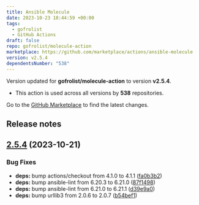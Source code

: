 ```yaml
---
title: Ansible Molecule
date: 2023-10-23 18:44:59 +00:00
tags:
  - gofrolist
  - GitHub Actions
draft: false
repo: gofrolist/molecule-action
marketplace: https://github.com/marketplace/actions/ansible-molecule
version: v2.5.4
dependentsNumber: "538"
---
```



Version updated for **gofrolist/molecule-action** to version **v2.5.4**.
- This action is used across all versions by **538** repositories.

Go to the [GitHub Marketplace](https://github.com/marketplace/actions/ansible-molecule) to find the latest changes.

## Release notes

## [2.5.4](https://github.com/gofrolist/molecule-action/compare/v2.5.3...v2.5.4) (2023-10-21)


### Bug Fixes

* **deps:** bump actions/checkout from 4.1.0 to 4.1.1 ([fa0b3b2](https://github.com/gofrolist/molecule-action/commit/fa0b3b26aa7cce4c721dfd525934c8cd65f5071a))
* **deps:** bump ansible-lint from 6.20.3 to 6.21.0 ([87f1498](https://github.com/gofrolist/molecule-action/commit/87f1498f737acac5c4223a5dcc85eee7fe5780a4))
* **deps:** bump ansible-lint from 6.21.0 to 6.21.1 ([d39e9a0](https://github.com/gofrolist/molecule-action/commit/d39e9a0ced2421634261b1507d8ef71561148328))
* **deps:** bump urllib3 from 2.0.6 to 2.0.7 ([b54bef1](https://github.com/gofrolist/molecule-action/commit/b54bef10617088d1eef26528f4a30c8514d88f22))




